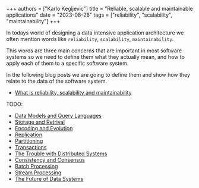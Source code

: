 +++
authors = ["Karlo Kegljevic"]
title = "Reliable, scalable and maintainable applications"
date = "2023-08-28"
tags = ["reliability", "scalability", "maintainability"]
+++

In todays world of designing a data intensive application architecture we often mention words like `reliability`, `scalability`, `maintainability`.

This words are three main concerns that are important in most software systems so we need to define them what they actually mean, and how to apply each of them
to a specific software system.

In the following blog posts we are going to define them and show how they relate to the data of the software system.

- [What is reliability, scalability and maintainability](/posts/10_rsm1/)

TODO:

- [Data Models and Query Languages](/posts/11_dataandquery/)
- [Storage and Retrival](/posts/12_storageretrival/)
- [Encoding and Evolution](/posts/13_encodingevolution/)
- [Replication](/posts/14_replication/)
- [Partitioning](/posts/15_partitioning/)
- [Transactions](/posts/16_transactions/)
- [The Trouble with Distributed Systems](/posts/17_trouble/)
- [Consistency and Consensus](/posts/18_consistencyconsensus/)
- [Batch Processing](/posts/19_batch/)
- [Stream Processing](/posts/20_stream/)
- [The Future of Data Systems](/posts/21_future/)

